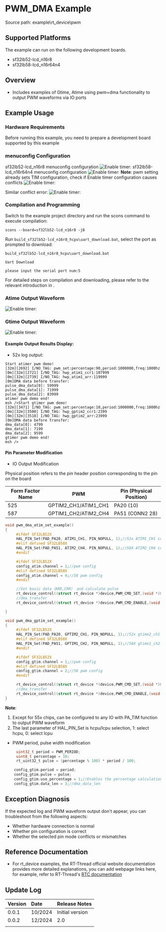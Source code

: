 # PWM_DMA Example

Source path: example\rt_device\pwm
## Supported Platforms
The example can run on the following development boards.
* sf32lb52-lcd_n16r8
* sf32lb58-lcd_n16r64n4
## Overview
* Includes examples of Gtime, Atime using pwm+dma functionality to output PWM waveforms via IO ports


## Example Usage
### Hardware Requirements
Before running this example, you need to prepare a development board supported by this example

### menuconfig Configuration
sf32lb52-lcd_n16r8 menuconfig configuration
![Enable timer:](./assets/menuconfig_52x.png)
sf32lb58-lcd_n16r64n4 menuconfig configuration
![Enable timer:](./assets/menuconfig_58x.png)
**Note**: pwm setting already sets TIM configuration, check if Enable timer configuration causes conflicts
![Enable timer:](./assets/menuconfig_rgb3.png)

Similar conflict error:
![Enable timer:](./assets/Possible_error1.png)

### Compilation and Programming
Switch to the example project directory and run the scons command to execute compilation:

```
scons --board=sf32lb52-lcd_n16r8 -j8
```

Run `build_sf32lb52-lcd_n16r8_hcpu\uart_download.bat`, select the port as prompted to download:

```
build_sf32lb52-lcd_n16r8_hcpu\uart_download.bat

Uart Download

please input the serial port num:5
```

For detailed steps on compilation and downloading, please refer to the relevant introduction in [](/quickstart/get-started.md).
### Atime Output Waveform
![Enable timer:](./assets/atim_waveform.png)
### Gtime Output Waveform
![Enable timer:](./assets/gtim_waveform.png)



#### Example Output Results Display:
* 52x log output:
```
Start atimer pwm demo!
[32m][2692] I/NO_TAG: pwm_set:percentage:90,period:1000000,freq:1000hz
[0m][32m][2721] I/NO_TAG: hwp_atim1_ccr1:107999
[0m][32m][2739] I/NO_TAG: hwp_atim1_arr:119999
[0m]DMA data before transfer:
pulse_dma_data[0]: 59999
pulse_dma_data[1]: 71999
pulse_dma_data[2]: 83999
atimer pwm demo end!
msh />Start gtimer pwm demo!
[32m][3471] I/NO_TAG: pwm_set:percentage:10,period:1000000,freq:1000hz
[0m][32m][3500] I/NO_TAG: hwp_gptim2_ccr1:2399
[0m][32m][3518] I/NO_TAG: hwp_gptim2_arr:23999
[0m]DMA data before transfer:
dma_data[0]: 4799
dma_data[1]: 7199
dma_data[2]: 9599
gtimer pwm demo end!
msh />
``` 

#### Pin Parameter Modification
* IO Output Modification

Physical position refers to the pin header position corresponding to the pin on the board

|Form Factor Name  | PWM       | Pin (Physical Position)            |    
|--------|---------------------------|-------------------|
|525    | GPTIM2_CH1/ATIM1_CH1          | PA20 (10)                  |   
|587  | GPTIM1_CH2/ATIM2_CH4      |PA51 (CONN2 28)                  |



```c
void pwm_dma_atim_set_example()
{
     #ifdef SF32LB52X
     HAL_PIN_Set(PAD_PA20, ATIM1_CH1, PIN_NOPULL, 1);//52x ATIM1_CH1 corresponds to pwma1_cc1
     #elif defined SF32LB58X
     HAL_PIN_Set(PAD_PA51, ATIM2_CH4, PIN_NOPULL, 1);//58X ATIM2_CH4 corresponds to pwma2_cc4
     #endif

     #ifdef SF32LB52X
     config_atim.channel = 1;//pwm config
     #elif defined SF32LB58X
     config_atim.channel = 4;//58 pwm config
     #endif

     //Set basic data（ARR,CRR） and calculate pulse
     rt_device_control((struct rt_device *)device,PWM_CMD_SET,(void *)&config_atim);
     //dma_transfer
     rt_device_control((struct rt_device *)device,PWM_CMD_ENABLE,(void *)&config_atim);

}

void pwm_dma_gptim_set_example()
{
     #ifdef SF32LB52X
     HAL_PIN_Set(PAD_PA20, GPTIM2_CH1, PIN_NOPULL, 1);//52x gtime2_ch1 corresponds to pwm3_cc1
     #elif defined SF32LB58X
     HAL_PIN_Set(PAD_PA51, GPTIM1_CH2, PIN_NOPULL, 1);//58X gtime1_ch2 corresponds to pwm2_cc2
     #endif

     #ifdef SF32LB52X
     config_gtim.channel = 1;//pwm config
     #elif defined SF32LB58X
     config_gtim.channel = 2;//58 pwm config
     #endif

     rt_device_control((struct rt_device *)device,PWM_CMD_SET,(void *)&config_gtim);
     //dma_transfer
     rt_device_control((struct rt_device *)device,PWM_CMD_ENABLE,(void *)&config_gtim);
}


```
**Note**: 
1. Except for 55x chips, can be configured to any IO with PA_TIM function to output PWM waveform
2. The last parameter of HAL_PIN_Set is hcpu/lcpu selection, 1: select hcpu, 0: select lcpu 
* PWM period, pulse width modification
```c
     uint32_t period = PWM_PERIOD;
     uint8_t percentage = 10;
     rt_uint32_t pulse = (percentage % 100) * period / 100;

    config_gtim.period = period;
    config_gtim.pulse = pulse;
    config_gtim.use_percentage = 1;//Enables the percentage calculation of pulse
    config_gtim.data_len = 3;//dma_data_len
```




## Exception Diagnosis
If the expected log and PWM waveform output don't appear, you can troubleshoot from the following aspects:
* Whether hardware connection is normal
* Whether pin configuration is correct 
* Whether the selected pin mode conflicts or mismatches


## Reference Documentation
- For rt_device examples, the RT-Thread official website documentation provides more detailed explanations, you can add webpage links here, for example, refer to RT-Thread's [RTC documentation](https://www.rt-thread.org/document/site/#/rt-thread-version/rt-thread-standard/programming-manual/device/rtc/rtc)

## Update Log
|Version |Date   |Release Notes |
|:---|:---|:---|
|0.0.1 |10/2024 |Initial version |
|0.0.2 | 12/2024| 2.0|
| | | |